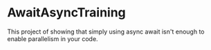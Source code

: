 # AwaitAsyncTraining

This project of showing that simply using async await isn't enough to enable parallelism in your code.
